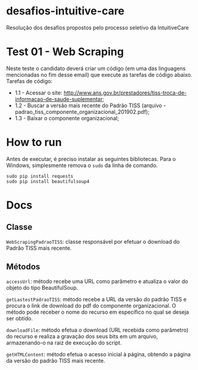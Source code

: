 # desafios-intuitive-care
Resolução dos desafios propostos pelo processo seletivo da IntuitiveCare

# Test 01 - Web Scraping

Neste teste o candidato deverá criar um código (em uma das linguagens mencionadas no fim desse email) que execute as tarefas de código abaixo.
Tarefas de código:
- 1.1 - Acessar o site: http://www.ans.gov.br/prestadores/tiss-troca-de-informacao-de-saude-suplementar;
- 1.2 - Buscar a versão mais recente do Padrão TISS (arquivo - padrao_tiss_componente_organizacional_201902.pdf);
- 1.3 - Baixar o componente organizacional;


# How to run

Antes de executar, é preciso instalar as seguintes bibliotecas. Para o Windows, simplesmente remova o ``` sudo ``` da linha de comando.

```
sudo pip install requests
sudo pip install beautifulsoup4
```

# Docs

## Classe
```WebScrapingPadraoTISS```: classe responsável por efetuar o download do Padrão TISS mais recente.

## Métodos

```accessUrl```: método recebe uma URL como parâmetro e atualiza o valor do objeto do tipo BeautifulSoup. 

```getLastestPadraoTISS```: método recebe a URL da versão do padrão TISS e procura o link de download do pdf do componente organizacional. O método pode receber o nome do recurso em específico no qual se deseja ser obtido.

```downloadFile```: método efetua o download (URL recebida como parâmetro) do recurso e realiza a gravação dos seus bits em um arquivo, armazenando-o na raiz de execução do script.

```getHTMLContent```: método efetua o acesso inicial à página, obtendo a página da versão do padrão TISS mais recente. 




